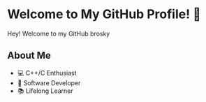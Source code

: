 # Welcome to My GitHub Profile! 🚀
Hey! Welcome to my GitHub brosky

## About Me

- 💻 C++/C Enthusiast
- 🌟 Software Developer
- 📚 Lifelong Learner

